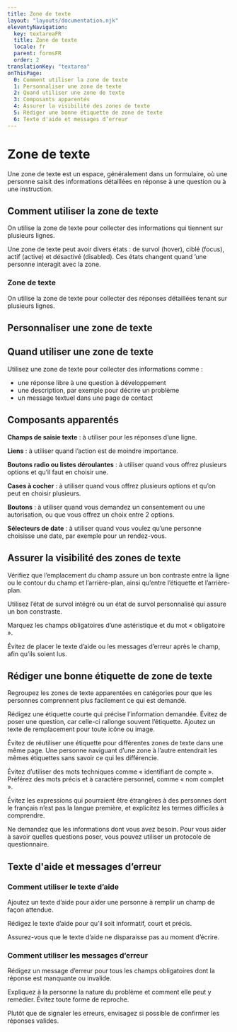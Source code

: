 ```yaml
---
title: Zone de texte
layout: "layouts/documentation.njk"
eleventyNavigation:
  key: textareaFR
  title: Zone de texte
  locale: fr
  parent: formsFR
  order: 2
translationKey: "textarea"
onThisPage:
  0: Comment utiliser la zone de texte
  1: Personnaliser une zone de texte
  2: Quand utiliser une zone de texte
  3: Composants apparentés
  4: Assurer la visibilité des zones de texte
  5: Rédiger une bonne étiquette de zone de texte
  6: Texte d'aide et messages d’erreur
---
```


# Zone de texte

Une zone de texte est un espace, généralement dans un formulaire, où une personne saisit des informations détaillées en réponse à une question ou à une instruction.

## Comment utiliser la zone de texte

On utilise la zone de texte pour collecter des informations qui tiennent sur plusieurs lignes.

Une zone de texte peut avoir divers états : de survol <span lang="en">(hover)</span>, ciblé <span lang="en">(focus)</span>, actif <span lang="en">(active)</span> et désactivé <span lang="en">(disabled)</span>. Ces états changent quand ’une personne interagit avec la zone.

### Zone de texte

On utilise la zone de texte pour collecter des réponses détaillées tenant sur plusieurs lignes.

## Personnaliser une zone de texte

## Quand utiliser une zone de texte

Utilisez une zone de texte pour collecter des informations comme :

- une réponse libre à une question à développement
- une description, par exemple pour décrire un problème
- un message textuel dans une page de contact

## Composants apparentés

**Champs de saisie texte** : à utiliser pour les réponses d’une ligne.

**Liens** : à utiliser quand l’action est de moindre importance.

**Boutons radio ou listes déroulantes** : à utiliser quand vous offrez plusieurs options et qu’il faut en choisir une.

**Cases à cocher** : à utiliser quand vous offrez plusieurs options et qu’on peut en choisir plusieurs.

**Boutons** : à utiliser quand vous demandez un consentement ou une autorisation, ou que vous offrez un choix entre 2 options.

**Sélecteurs de date** : à utiliser quand vous voulez qu’une personne choisisse une date, par exemple pour un rendez-vous.

## Assurer la visibilité des zones de texte

Vérifiez que l’emplacement du champ assure un bon contraste entre la ligne ou le contour du champ et l’arrière-plan, ainsi qu’entre l’étiquette et l’arrière-plan.

Utilisez l’état de survol intégré ou un état de survol personnalisé qui assure un bon constraste.
 
Marquez les champs obligatoires d’une astéristique et du mot « obligatoire ».

Évitez de placer le texte d’aide ou les messages d’erreur après le champ, afin qu’ils soient lus.

## Rédiger une bonne étiquette de zone de texte

Regroupez les zones de texte apparentées en catégories pour que les personnes comprennent plus facilement ce qui est demandé.

Rédigez une étiquette courte qui précise l’information demandée. Évitez de poser une question, car celle-ci rallonge souvent l’étiquette. Ajoutez un texte de remplacement pour toute icône ou image.

Évitez de réutiliser une étiquette pour différentes zones de texte dans une même page. Une personne naviguant d’une zone à l’autre entendrait les mêmes étiquettes sans savoir ce qui les différencie.

Évitez d’utiliser des mots techniques comme « identifiant de compte ». Préférez des mots précis et à caractère personnel, comme « nom complet ».

Évitez les expressions qui pourraient être étrangères à des personnes dont le français n’est pas la langue première, et explicitez les termes difficiles à comprendre.

Ne demandez que les informations dont vous avez besoin. Pour vous aider à savoir quelles questions poser, vous pouvez utiliser un protocole de questionnaire.

## Texte d'aide et messages d’erreur

### Comment utiliser le texte d’aide

Ajoutez un texte d’aide pour aider une personne à remplir un champ de façon attendue.

Rédigez le texte d’aide pour qu’il soit informatif, court et précis.

Assurez-vous que le texte d’aide ne disparaisse pas au moment d’écrire.

### Comment utiliser les messages d’erreur

Rédigez un message d’erreur pour tous les champs obligatoires dont la réponse est manquante ou invalide.

Expliquez à la personne la nature du problème et comment elle peut y remédier. Évitez toute forme de reproche.

Plutôt que de signaler les erreurs, envisagez si possible de confirmer les réponses valides.
